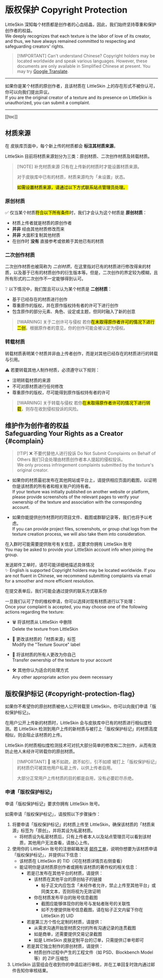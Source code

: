 <script setup>
import { faCopyright, faArchive } from '@fortawesome/free-solid-svg-icons'
</script>

# 版权保护 Copyright Protection

LittleSkin 深知每个材质都是创作者的心血结晶，因此，我们始终坚持尊重和保护创作者的权益。  
We deeply recognizes that each texture is the labor of love of its creator, and thus, we have always remained committed to respecting and safeguarding creators' rights.

> [!IMPORTANT] Can't understand Chinese?
> Copyright holders may be located worldwide and speak various languages. However, these documents are only available in Simplified Chinese at present. You may try [Google Translate](https://translate.google.com/?sl=zh-CN&op=websites).

---

<NCard title="🙋 维护作为创作者的权益 Safeguarding Your Rights as a Creator" link="#complain">

如果你是某个材质的原创作者，且该材质在 LittleSkin 上的存在形式不被你认可，你可以向我们提出异议。  
If you are the original creator of a texture and its presence on LittleSkin is unauthorized, you can submit a complaint.

</NCard>

---

[[toc]]

## 材质来源

在 <BSSection><FA :icon="faArchive" /> 皮肤库</BSSection>页面中，每个新上传的材质都会 **标注其材质来源**。

LittleSkin 目前将材质来源划分为三类：原创材质、二次创作材质及转载材质。

> [!NOTE] 补充材质来源
> 只有在上传新的材质时才能设置材质来源。
>
> 对于皮肤库中已有的材质，材质来源均为「未设置」状态。
>
> <mark>如需设置材质来源，请通过以下方式联系站点管理员处理。</mark>

### 原创材质

✅ 仅当某个材质<mark>符合以下所有条件</mark>时，我们才会认为这个材质是 **原创材质**：

- 材质上传者就是材质的原创作者 <Badge type="tip" text="✨ 非常重要" />
- **并非** 经由其他材质修改而来
- **并非** 大面积复制其他材质
- 在创作时 **没有** 直接参考或依赖于其他已有的材质

### 二次创作材质

二次创作材质也被简称为 _二创材质_，在这里指对已有的材质进行修改得来的材质，以及基于已有的材质创作的衍生版本等。但是，二次创作的界定较为模糊，且所有形式的二次创作不一定能够得到认可。

❔ 以下情况中，我们暂且可以认为某个材质是 **二创材质**：

- 基于已经存在的材质进行创作
- 尊重原作的版权，并在原作版权持有者的许可下进行创作
- 包含原作的部分元素、角色、设定或主题，但同时融入了新的创意

> [!WARNING] 关于二创许可与侵权
> 若你<mark>在未取得原作者许可的情况下进行二创</mark>，根据原作者的意见，你的创作可能会被认定为侵权。

### 转载材质

转载材质表明某个材质并非由上传者创作，而是对其他已经存在的材质进行的转载与引用。

⚠️ 若要转载其他人制作材质，必须遵守以下规则：

- 注明转载材质的来源
- 不可对原材质进行任何修改
- 尊重原作的版权，尽可能得到原作版权持有者的许可

> [!WARNING] 关于转载与侵权
> 若你<mark>在未取得原作者许可的情况下进行转载</mark>，则存在收到侵权投诉的风险。

## 维护作为创作者的权益 <br/> Safeguarding Your Rights as a Creator {#complain}

> [!TIP] ❌ 不要代替他人进行投诉 Do Not Submit Complaints on Behalf of Others
> 我们只会处理由材质创作者本人提起的侵权投诉。  
> We only process infringement complaints submitted by the texture's original creator.

- 如果你的材质最初发布在其他网站或平台上，请提供相应页面的截图，以证明你是该材质的所有者和相关账户的持有者。  
  If your texture was initially published on another website or platform, please provide screenshots of the relevant pages to verify your ownership of the texture and association with the corresponding account.

- 如果你能提供创作材质时的项目文件、截图或群聊记录等，我们也将予以考虑。  
  If you can provide project files, screenshots, or group chat logs from the texture creation process, we will also take them into consideration.

<NCard title="🙋 加入用户交流群 Join Our User Group" link="/user-group" >

在入群时可能需要提供账号有关信息，这要求你拥有 LittleSkin 账号  
You may be asked to provide your LittleSkin account info when joining the group.

</NCard>
<NCard title="📬️ 通过邮件发送工单 Submit Support Tickets via Email" link="/email" >

发送邮件工单时，请尽可能详细地描述具体情况  
<Badge>✨ English is supported</Badge> Copyright holders may be located worldwide. If you are not fluent in Chinese, we recommend submitting complaints via email for a smoother and more efficient resolution.

</NCard>
<NCard title="📋 填写申诉表单" link="https://wj.qq.com/s2/14075170/197c" >
在提交表单后，我们可能会通过提供的联系方式联系你
</NCard>

一旦我们认可了你的维权申请，你可以选择对现有材质进行以下处理：  
Once your complaint is accepted, you may choose one of the following actions regarding the texture:

- 🗑️ 将该材质从 LittleSkin 中删除  
  Delete the texture from LittleSkin
- 📝 更改该材质的「材质来源」标签  
  Modify the "Texture Source" label

- 🔑 将该材质的所有人更改为你自己  
  Transfer ownership of the texture to your account

- 🛠️ 其他你认为适合的处理方式  
  Any other appropriate action you deem necessary

## 版权保护标记 {#copyright-protection-flag}

如果你不希望你的原创材质被他人公开转载至 LittleSkin，你可以向我们申请「版权保护标记」。

在用户公开上传新的材质时，LittleSkin 会与皮肤库中已有的材质进行相似度检测。若 LittleSkin 检测到用户上传的新材质与被打上「版权保护标记」的材质高度相似，则会阻止该材质的上传。

LittleSkin 的材质相似度检测技术可对抗大部分简单的修改和二次创作，从而有效防止他人未经许可转载你的原创材质。

> [!IMPORTANT] 🙏 堵不如疏，疏不如引，引不如顺
> 被打上「版权保护标记」的材质仍可被其他用户私密上传，以供上传者自用。
> 
> 大部分正常用户上传材质的目的都是自用，没有必要赶尽杀绝。

### 申请「版权保护标记」

申请「版权保护标记」要求你拥有 LittleSkin 账号。

如需申请「版权保护标记」，请按照以下步骤操作：

1. 将要申请「版权保护标记」的材质上传至 LittleSkin，确保该材质的「材质来源」标签为「原创」，并将其设为私密材质。
    - 将材质设为私密材质后，只有上传者本人以及站点管理员可以看到该材质，其他用户无法查看，请放心上传。
2. 使用你的 LittleSkin 账号的注册邮箱发送 [邮件工单](./email.md)，说明你想要为该材质申请「版权保护标记」，并提供以下信息：
    - 该材质在 LittleSkin 的 TID（可在材质详情页右侧查看）
    - 能证明你是该材质原创作者或拥有该材质的著作权的相关信息：
        - 若是已发布在其他平台的材质，请提供：
            - 该材质在其他平台的原创帖子的链接
                - 帖子正文内应包含「未经作者允许，禁止上传至其他平台」或同类文本，否则将视为无效证明
            - 你在材质发布平台的账号信息截图
                - 截图应能够体现你的账号与发帖者账号的关联性
                - 如不方便提供账号信息截图，请在帖子正文内留下你在 LittleSkin 的 UID
        - 若是第三方个性化定制的材质，请提供：
            - 从需求沟通开始至材质交付的所有沟通记录的连贯截图
            - 如是商单，还需要提供交易记录截图
            - 如是 LittleSkin 皮肤定制平台的订单，只需提供订单号即可
        - 若是其它独立制作的原创材质，请提供：
            - 材质创作过程中产生的工程文件（如 PSD、Blockbench Model 等）的 ZIP 压缩包
3. LittleSkin 运营组会在收到你的申请后进行审核，并在工单回复时效内通过邮件告知你审核结果。
